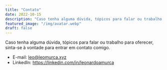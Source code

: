 ```yaml
---
title: "Contato"
date: 2022-10-15
description: "Caso tenha alguma dúvida, tópicos para falar ou trabalho para oferecer, sinta-se à vontade para entrar em contato comigo."
featured_image: "/img/avatar.webp"
draft: false 
---
```


Caso tenha alguma dúvida, tópicos para falar ou trabalho para oferecer, sinta-se à vontade para entrar em contato comigo.

- E-mail: leo@leomurca.xyz
- LinkedIn: https://linkedin.com/in/leonardoamurca
